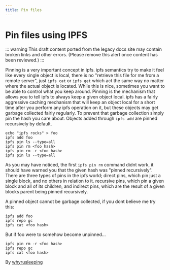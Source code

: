 ```yaml
---
title: Pin files
---
```


# Pin files using IPFS

::: warning
This draft content ported from the legacy docs site may contain broken links and other errors. (Please remove this alert once content has been reviewed.)
:::

Pinning is a very important concept in ipfs. ipfs semantics try
to make it feel like every single object is local, there is no "retrieve this
file for me from a remote server", just `ipfs cat` or `ipfs get` which act
the same way no matter where the actual object is located. While this is nice,
sometimes you want to be able to control what you keep around. Pinning is the
mechanism that allows you to tell ipfs to always keep a given object local.
ipfs has a fairly aggressive caching mechanism that will keep an object local
for a short time after you perform any ipfs operation on it, but these objects
may get garbage collected fairly regularly. To prevent that garbage collection
simply pin the hash you care about. Objects added through `ipfs add` are pinned
recursively by default.

```
echo "ipfs rocks" > foo
ipfs add foo
ipfs pin ls --type=all
ipfs pin rm <foo hash>
ipfs pin rm -r <foo hash>
ipfs pin ls --type=all
```

As you may have noticed, the first `ipfs pin rm` command didnt work, it should
have warned you that the given hash was "pinned recursively". There are three
types of pins in the ipfs world; direct pins, which pin just a single block, and
no others in relation to it. recursive pins, which pin a given block and all of
its children, and indirect pins, which are the result of a given blocks parent
being pinned recursively.

A pinned object cannot be garbage collected, if you dont believe me try this:

```
ipfs add foo
ipfs repo gc
ipfs cat <foo hash>
```

But if foo were to somehow become unpinned...

```
ipfs pin rm -r <foo hash>
ipfs repo gc
ipfs cat <foo hash>
```

By [whyrusleeping](http://github.com/whyrusleeping)
